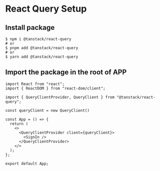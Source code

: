 # React Query Setup

## Install package

```
$ npm i @tanstack/react-query
# or
$ pnpm add @tanstack/react-query
# or
$ yarn add @tanstack/react-query
```

## Import the package in the root of APP


```
import React from "react";
import { ReactDOM } from "react-dom/client";

import { QueryClientProvider, QueryClient } from "@tanstack/react-query";

const queryClient = new QueryClient()

const App = () => {
  return (
    <>
      <QueryClientProvider client={queryClient}>
        <SignIn />
      </QueryClientProvider>
    </>
  );
};

export default App;

```